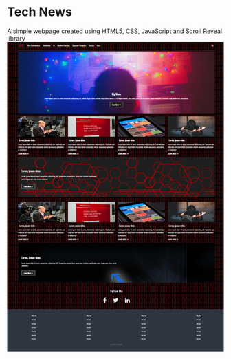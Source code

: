 # Tech News
A simple webpage created using HTML5, CSS, JavaScript and Scroll Reveal library
<img src="./img/capture.png"
     alt="Markdown Monster icon"
     style="float: left; margin-right: 10px;" />
